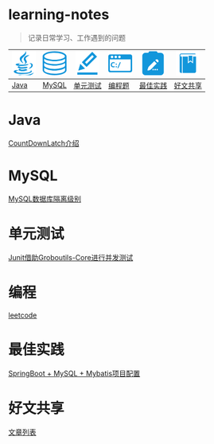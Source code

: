 # learning-notes
> 记录日常学习、工作遇到的问题

|![java](pic/java.png)|![mysql](pic/db.png)|![unit-test](pic/ut.png)|![codig](pic/coding.png)|![best-practice](pic/practice.png)|![article](pic/article.png)|
|-|-|-|-|-|-|
|[Java](#java)|[MySQL](#mysql)|[单元测试](#unit-test)|[编程题](#coding)|[最佳实践](#best-practice)|[好文共享](#article-share)|

# <span id="java">Java</span>
[CountDownLatch介绍](java/CountDownLatch.md)

# <span id="mysql">MySQL</span>
[MySQL数据库隔离级别](mysql/MySQL数据库隔离级别.md)

# <span id="unit-test">单元测试</span>
[Junit借助Groboutils-Core进行并发测试](单元测试/Junit借助Groboutils-Core进行并发测试.md)

# <span id="coding">编程</span>
[leetcode](编程题/leetcode/catalog.md)

# <span id="best-practice">最佳实践</span>
[SpringBoot + MySQL + Mybatis项目配置](最佳实践/SpringBoot+MySQL+Mybatis项目配置.md)

# <span id="article-share">好文共享</span>
[文章列表](好文共享/article-list.md)






